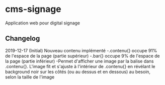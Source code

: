 # cms-signage
Application web pour digital signage


## Changelog

2019-12-17 (Initial)
Nouveau contenu implémenté
-.contenu{} occupe 91% de l'espace de la page (partie supérieur)
-.bar{} occupe 9% de l'espace de la page (partie inférieur)
-Permet d'afficher une image par la balise <embed> dans .contenu{}. L'image fit et s'ajuste à l'intérieur de .contenu{} en révélant le background noir sur les côtés (ou au dessus et en dessous) au besoin, selon la taille de l'image
